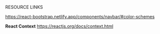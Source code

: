 RESOURCE LINKS


https://react-bootstrap.netlify.app/components/navbar/#color-schemes

**React Context**
https://reactjs.org/docs/context.html